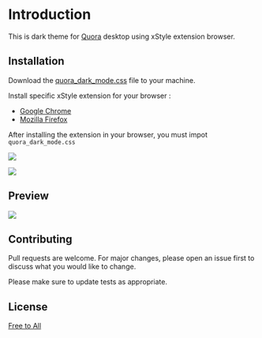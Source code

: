 # Introduction

This is dark theme for [Quora](id.quora.com) desktop using xStyle extension browser.

## Installation
Download the [quora_dark_mode.css](https://raw.githubusercontent.com/Yossrizal/quora_darkmode/master/quora_dark_mode.css) file to your machine.

Install specific xStyle extension for your browser :
* [Google Chrome](https://chrome.google.com/webstore/detail/xstyle/hncgkmhphmncjohllpoleelnibpmccpj)
* [Mozilla Firefox](https://addons.mozilla.org/en-US/firefox/addon/xstyle/)

After installing the extension in your browser, you must impot `quora_dark_mode.css`

![](https://scontent.fbdo9-1.fna.fbcdn.net/v/t1.0-9/133805184_978433642685786_8992383199099164133_n.jpg?_nc_cat=100&ccb=2&_nc_sid=730e14&_nc_eui2=AeFQi4uFhSeR0nwObfHkT7rC8pu-wSEN4ffym77BIQ3h92NjDTTMgnlafaNT1WZueN5xNqEu_Li76ExMQdIqhitP&_nc_ohc=VwiQXvQPKd8AX-0ocnJ&_nc_ht=scontent.fbdo9-1.fna&oh=6dd83bd94b9be70ae8cd7ff201ed4b07&oe=600ECDD3)

![](https://scontent.fbdo9-1.fna.fbcdn.net/v/t1.0-9/132873198_978433199352497_9182806685964562197_o.jpg?_nc_cat=104&ccb=2&_nc_sid=730e14&_nc_eui2=AeF0jFHH7anPSALsBuM6stsRg0iKXzKjdbqDSIpfMqN1ug70t-GfItj3CDxNQ0_SoiWagIs4V6WwG-Kgr2KpfVup&_nc_ohc=RyvwrmFelYgAX8RLbjX&_nc_ht=scontent.fbdo9-1.fna&oh=78e29059f0d3efceac6b5d96bfc17aef&oe=600F281C)

## Preview
![](https://scontent.fbdo9-1.fna.fbcdn.net/v/t1.0-9/133124918_978434449352372_8744827158365653749_o.jpg?_nc_cat=111&ccb=2&_nc_sid=730e14&_nc_eui2=AeGNyPZu-Uk_LPLkkxLY8ie5FXBdTef54ssVcF1N5_niy3SSsYfBbeAjdr8s_pBhSoOkarRXfxJG-FzepvOaxy4z&_nc_ohc=CHRzupTy11wAX-AI0p1&_nc_ht=scontent.fbdo9-1.fna&oh=9e9dd7cca7cffc0f4caae76475b012d6&oe=60116B43)

## Contributing
Pull requests are welcome. For major changes, please open an issue first to discuss what you would like to change.

Please make sure to update tests as appropriate.

## License
[Free to All](#)